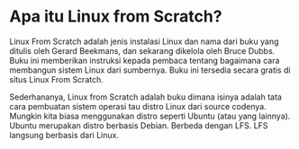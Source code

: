 # Apa itu Linux from Scratch?

Linux From Scratch adalah jenis instalasi Linux dan nama dari buku yang ditulis oleh Gerard Beekmans, dan sekarang dikelola oleh Bruce  Dubbs. Buku ini memberikan instruksi kepada pembaca tentang bagaimana  cara membangun sistem Linux dari sumbernya. Buku ini tersedia secara  gratis di situs Linux From Scratch.

Sederhananya, Linux from Scratch adalah buku dimana isinya adalah tata cara pembuatan sistem operasi tau distro Linux dari source codenya. Mungkin kita biasa menggunakan distro seperti Ubuntu (atau yang lainnya). Ubuntu merupakan distro berbasis Debian. Berbeda dengan LFS. LFS langsung berbasis dari Linux.